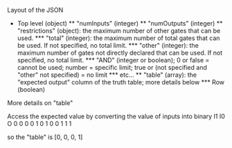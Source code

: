 Layout of the JSON
* Top level (object)
** "numInputs" (integer)
** "numOutputs" (integer)
** "restrictions" (object): the maximum number of other gates that can be used.
*** "total" (integer): the maximum number of total gates that can be used. If not specified, no total limit.
*** "other" (integer): the maximum number of gates not directly declared that can be used. If not specified, no total limit.
*** "AND" (integer or boolean); 0 or false = cannot be used; number = specific limit; true or (not specified and "other" not specified) = no limit
*** etc...
** "table" (array): the "expected output" column of the truth table; more details below
*** Row (boolean)


More details on "table"

Access the expected value by converting the value of inputs into binary
I1 I0 O
0  0  0
0  1  0
1  0  0
1  1  1

so the "table" is [0, 0, 0, 1]